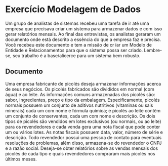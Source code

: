 # Exercício Modelagem de Dados

Um grupo de analistas de sistemas recebeu uma tarefa de ir até uma empresa que precisava criar um sistema para armazenar dados e com isso gerar relatórios mensais. Ao final das entrevistas, os analistas geraram um documento onde está descrito a essência do que a empresa faz e precisa. Você recebeu este documento e tem a missão de cr iar um Modelo de Entidade e Relacionamentos para que o sistema possa ser criado. Lembre-se, seu trabalho é a base/alicerce para um sistema bem robusto.

## Documento
Uma empresa fabricante de picolés deseja armazenar informações acerca de seus negócios. Os picolés fabricados são divididos em normal (com água) e ao leite. As informações comuns armazenadas dos picolés são: sabor, ingredientes, preço e tipo da embalagem. Especificamente, picolés normais possuem um conjunto de aditivos nutritivos (vitaminas ou sais minerais) cada um com nome e fórmula química; e picolés ao leite contêm um conjunto de conservantes, cada um com nome e descrição. Os dois tipos de picolés são vendidos em lotes exclusivos (ou normais, ou ao leite) para os revendedores e cada venda gera uma nota fiscal que pode conter um ou vários lotes. As notas fiscais possuem data, valor, número de série e descrição. Todo revendedor possui uma pessoa de contato para eventuais resoluções de problemas, além disso, armazena-se do revendedor o CNPJ e a razão social. Deseja-se obter relatórios sobre as vendas mensais dos picolés de cada tipo e quais revendedores compraram mais picolés nos últimos meses.